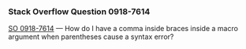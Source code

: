 ### Stack Overflow Question 0918-7614

[SO 0918-7614](https://stackoverflow.com/q/09187614) &mdash;
How do I have a comma inside braces inside a macro argument when parentheses cause a syntax error?
